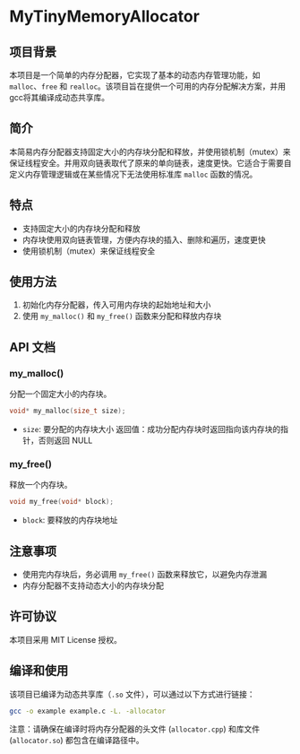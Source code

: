 # MyTinyMemoryAllocator

## 项目背景

本项目是一个简单的内存分配器，它实现了基本的动态内存管理功能，如 `malloc`、`free` 和 `realloc`。该项目旨在提供一个可用的内存分配解决方案，并用gcc将其编译成动态共享库。

## 简介

本简易内存分配器支持固定大小的内存块分配和释放，并使用锁机制（mutex）来保证线程安全。并用双向链表取代了原来的单向链表，速度更快。它适合于需要自定义内存管理逻辑或在某些情况下无法使用标准库 `malloc` 函数的情况。

## 特点

- 支持固定大小的内存块分配和释放
- 内存块使用双向链表管理，方便内存块的插入、删除和遍历，速度更快
- 使用锁机制（mutex）来保证线程安全

## 使用方法

1. 初始化内存分配器，传入可用内存块的起始地址和大小
2. 使用 `my_malloc()` 和 `my_free()` 函数来分配和释放内存块

## API 文档

### my_malloc()

分配一个固定大小的内存块。

```c
void* my_malloc(size_t size);
```

- `size`: 要分配的内存块大小
  返回值：成功分配内存块时返回指向该内存块的指针，否则返回 NULL

### my_free()

释放一个内存块。

```c
void my_free(void* block);
```

- `block`: 要释放的内存块地址

## 注意事项

- 使用完内存块后，务必调用 `my_free()` 函数来释放它，以避免内存泄漏
- 内存分配器不支持动态大小的内存块分配

## 许可协议

本项目采用 MIT License 授权。

## 编译和使用

该项目已编译为动态共享库（`.so` 文件），可以通过以下方式进行链接：

```bash
gcc -o example example.c -L. -allocator
```

注意：请确保在编译时将内存分配器的头文件 (`allocator.cpp`) 和库文件 (`allocator.so`) 都包含在编译路径中。
